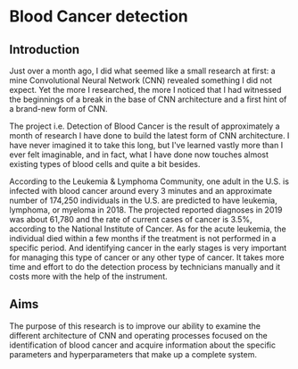# Blood Cancer detection

## Introduction

Just over a month ago, I did what seemed like a small research at first: a mine Convolutional Neural Network (CNN) revealed something I did not expect. Yet the more I researched, the more I noticed that I had witnessed the beginnings of a break in the base of CNN architecture and a first hint of a brand-new form of CNN.

The project i.e. Detection of Blood Cancer is the result of approximately a month of research I have done to build the latest form of CNN architecture. I have never imagined it to take this long, but I've learned vastly more than I ever felt imaginable, and in fact, what I have done now touches almost existing types of blood cells and quite a bit besides.

According to the Leukemia & Lymphoma Community, one adult in the U.S. is infected with blood cancer around every 3 minutes and an approximate number of 174,250 individuals in the U.S. are predicted to have leukemia, lymphoma, or myeloma in 2018. The projected reported diagnoses in 2019 was about 61,780 and the rate of current cases of cancer is 3.5%, according to the National Institute of Cancer. As for the acute leukemia, the individual died within a few months if the treatment is not performed in a specific period. And identifying cancer in the early stages is very important for managing this type of cancer or any other type of cancer. It takes more time and effort to do the detection process by technicians manually and it costs more with the help of the instrument.

## Aims

The purpose of this research is to improve our ability to examine the different architecture of CNN and operating processes focused on the identification of blood cancer and acquire information about the specific parameters and hyperparameters that make up a complete system.
